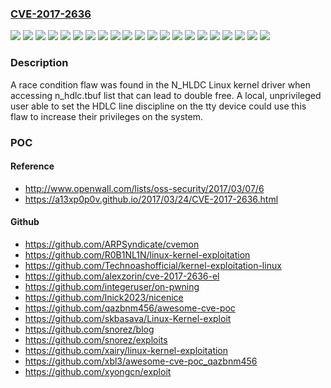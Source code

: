 ### [CVE-2017-2636](https://cve.mitre.org/cgi-bin/cvename.cgi?name=CVE-2017-2636)
![](https://img.shields.io/static/v1?label=Product&message=Red%20Hat%20Enterprise%20Linux%206&color=blue)
![](https://img.shields.io/static/v1?label=Product&message=Red%20Hat%20Enterprise%20Linux%206.2%20Advanced%20Update%20Support&color=blue)
![](https://img.shields.io/static/v1?label=Product&message=Red%20Hat%20Enterprise%20Linux%206.4%20Advanced%20Update%20Support&color=blue)
![](https://img.shields.io/static/v1?label=Product&message=Red%20Hat%20Enterprise%20Linux%206.5%20Advanced%20Update%20Support&color=blue)
![](https://img.shields.io/static/v1?label=Product&message=Red%20Hat%20Enterprise%20Linux%206.5%20Telco%20Extended%20Update%20Support&color=blue)
![](https://img.shields.io/static/v1?label=Product&message=Red%20Hat%20Enterprise%20Linux%206.6%20Advanced%20Update%20Support&color=blue)
![](https://img.shields.io/static/v1?label=Product&message=Red%20Hat%20Enterprise%20Linux%206.6%20Telco%20Extended%20Update%20Support&color=blue)
![](https://img.shields.io/static/v1?label=Product&message=Red%20Hat%20Enterprise%20Linux%206.7%20Extended%20Update%20Support&color=blue)
![](https://img.shields.io/static/v1?label=Product&message=Red%20Hat%20Enterprise%20Linux%207&color=blue)
![](https://img.shields.io/static/v1?label=Product&message=Red%20Hat%20Enterprise%20Linux%207.2%20Extended%20Update%20Support&color=blue)
![](https://img.shields.io/static/v1?label=Product&message=Red%20Hat%20Enterprise%20MRG%202&color=blue)
![](https://img.shields.io/static/v1?label=Version&message=!%200%3A2.6.32-220.71.1.el6%20&color=brighgreen)
![](https://img.shields.io/static/v1?label=Version&message=!%200%3A2.6.32-358.78.1.el6%20&color=brighgreen)
![](https://img.shields.io/static/v1?label=Version&message=!%200%3A2.6.32-431.80.1.el6%20&color=brighgreen)
![](https://img.shields.io/static/v1?label=Version&message=!%200%3A2.6.32-504.60.2.el6%20&color=brighgreen)
![](https://img.shields.io/static/v1?label=Version&message=!%200%3A2.6.32-573.42.1.el6%20&color=brighgreen)
![](https://img.shields.io/static/v1?label=Version&message=!%200%3A2.6.32-696.1.1.el6%20&color=brighgreen)
![](https://img.shields.io/static/v1?label=Version&message=!%200%3A3.10.0-327.53.1.el7%20&color=brighgreen)
![](https://img.shields.io/static/v1?label=Version&message=!%200%3A3.10.0-514.16.1.rt56.437.el7%20&color=brighgreen)
![](https://img.shields.io/static/v1?label=Version&message=!%201%3A3.10.0-514.rt56.219.el6rt%20&color=brighgreen)
![](https://img.shields.io/static/v1?label=Vulnerability&message=Concurrent%20Execution%20using%20Shared%20Resource%20with%20Improper%20Synchronization%20('Race%20Condition')&color=brighgreen)

### Description

A race condition flaw was found in the N_HLDC Linux kernel driver when accessing n_hdlc.tbuf list that can lead to double free. A local, unprivileged user able to set the HDLC line discipline on the tty device could use this flaw to increase their privileges on the system.

### POC

#### Reference
- http://www.openwall.com/lists/oss-security/2017/03/07/6
- https://a13xp0p0v.github.io/2017/03/24/CVE-2017-2636.html

#### Github
- https://github.com/ARPSyndicate/cvemon
- https://github.com/R0B1NL1N/linux-kernel-exploitation
- https://github.com/Technoashofficial/kernel-exploitation-linux
- https://github.com/alexzorin/cve-2017-2636-el
- https://github.com/integeruser/on-pwning
- https://github.com/lnick2023/nicenice
- https://github.com/qazbnm456/awesome-cve-poc
- https://github.com/skbasava/Linux-Kernel-exploit
- https://github.com/snorez/blog
- https://github.com/snorez/exploits
- https://github.com/xairy/linux-kernel-exploitation
- https://github.com/xbl3/awesome-cve-poc_qazbnm456
- https://github.com/xyongcn/exploit

